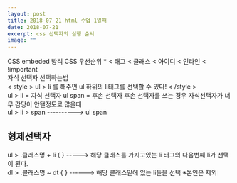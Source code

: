 ```yaml
---
layout: post
title: 2018-07-21 html 수업 1일째
date: 2018-07-21
excerpt: css 선택자의 실행 순서
image: ""
---
```

<html>
  <head>
    <meta charset="utf-8"/>
    <title>5-1</title>
  </head>
  <body>
    <div>
         CSS embeded 방식
         CSS 우선순위
         * &lt; 태그 &lt; 클래스 &lt; 아이디 &lt; 인라인 &lt; !important<br/>
        자식 선택자 선택하는법 <br/>
      &lt; style &gt;
        ul &gt; li 를 해주면 ul 하위의 li태그를 선택할 수 있다! 
      &lt; /style &gt; <br/>
      ul &gt; li = 자식 선택자
      ul span    = 후손 선택자
      후손 선택자를 쓰는 경우 자식선택자가 너무 감당이 안됄정도로 많을때<br/>
      ul &gt; li &gt; span  ----------> ul span <br/>
      <h2>형제선택자</h2>
      ul &gt; .클래스명 + li {
      }  ----->
      해당 클래스를 가지고있는 li 태그의 다음번째 li가 선택이 된다. <br/>
      dl &gt; .클래스명 ~ dt {
      } ------> 해당 클래스밑에 있는 li들을 선택 ※본인은 제외 
    </div>
  </body>
</html>

